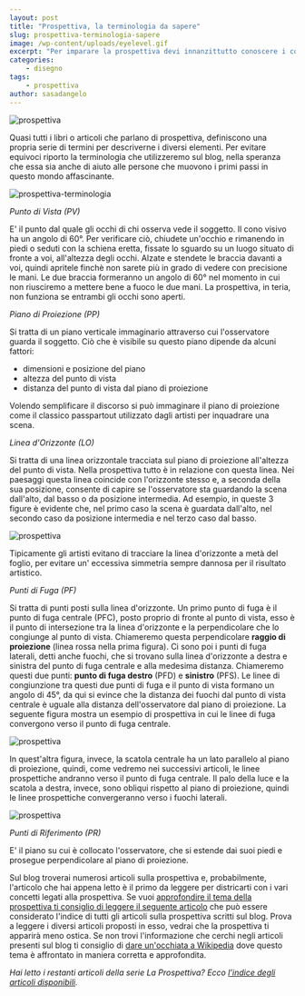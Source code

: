 ```yaml
---
layout: post
title: "Prospettiva, la terminologia da sapere"
slug: prospettiva-terminologia-sapere
image: /wp-content/uploads/eyelevel.gif
excerpt: "Per imparare la prospettiva devi innanzittutto conoscere i concetti di base e la loro terminologia. Quest&#039;articolo ti aiuterà a districarti con essi."
categories:
    - disegno
tags:
    - prospettiva
author: sasadangelo
---
```


![prospettiva](https://www.disegnoepittura.it/wp-content/uploads/eyelevel.gif "prospettiva")

Quasi tutti i libri o articoli che parlano di prospettiva, definiscono una propria serie di termini per descriverne i diversi elementi. Per evitare equivoci riporto la terminologia che utilizzeremo sul blog, nella speranza che essa sia anche di aiuto alle persone che muovono i primi passi in questo mondo affascinante.

![prospettiva-terminologia](https://www.disegnoepittura.it/wp-content/uploads/prospettiva-terminologia.png "prospettiva-terminologia")

_Punto di Vista (PV)_

E' il punto dal quale gli occhi di chi osserva vede il soggetto. Il cono visivo ha un angolo di 60°. Per verificare ciò, chiudete un'occhio e rimanendo in piedi o seduti con la schiena eretta, fissate lo sguardo su un luogo situato di fronte a voi, all'altezza degli occhi. Alzate e stendete le braccia davanti a voi, quindi apritele finchè non sarete più in grado di vedere con precisione le mani. Le due braccia formeranno un angolo di 60° nel momento in cui non riusciremo a mettere bene a fuoco le due mani. La prospettiva, in teria, non funziona se entrambi gli occhi sono aperti.

_Piano di Proiezione (PP)_

Si tratta di un piano verticale immaginario attraverso cui l'osservatore guarda il soggetto. Ciò che è visibile su questo piano dipende da alcuni fattori:

- dimensioni e posizione del piano
- altezza del punto di vista
- distanza del punto di vista dal piano di proiezione

Volendo semplificare il discorso si può immaginare il piano di proiezione come il classico passpartout utilizzato dagli artisti per inquadrare una scena.

_Linea d'Orizzonte (LO)_

Si tratta di una linea orizzontale tracciata sul piano di proiezione all'altezza del punto di vista. Nella prospettiva tutto è in relazione con questa linea. Nei paesaggi questa linea coincide con l'orizzonte stesso e, a seconda della sua posizione, consente di capire se l'osservatore sta guardando la scena dall'alto, dal basso o da posizione intermedia. Ad esempio, in queste 3 figure è evidente che, nel primo caso la scena è guardata dall'alto, nel secondo caso da posizione intermedia e nel terzo caso dal basso.

![prospettiva](https://www.disegnoepittura.it/wp-content/uploads/eyelevel.gif "prospettiva")

Tipicamente gli artisti evitano di tracciare la linea d'orizzonte a metà del foglio, per evitare un' eccessiva simmetria sempre dannosa per il risultato artistico.

_Punti di Fuga (PF)_

Si tratta di punti posti sulla linea d'orizzonte. Un primo punto di fuga è il punto di fuga centrale (PFC), posto proprio di fronte al punto di vista, esso è il punto di intersezione tra la linea d'orizzonte e la perpendicolare che lo congiunge al punto di vista. Chiameremo questa perpendicolare **raggio di proiezione** (linea rossa nella prima figura). Ci sono poi i punti di fuga laterali, detti anche fuochi, che si trovano sulla linea d'orizzonte a destra e sinistra del punto di fuga centrale e alla medesima distanza. Chiameremo questi due punti: **punto di fuga destro** (PFD) e **sinistro** (PFS). Le linee di congiunzione tra questi due punti di fuga e il punto di vista formano un angolo di 45°, da qui si evince che la distanza dei fuochi dal punto di vista centrale è uguale alla distanza dell'osservatore dal piano di proiezione. La seguente figura mostra un esempio di prospettiva in cui le linee di fuga convergono verso il punto di fuga centrale.

![prospettiva](https://www.disegnoepittura.it/wp-content/uploads/vp11.gif "prospettiva")

In quest'altra figura, invece, la scatola centrale ha un lato parallelo al piano di proiezione, quindi, come vedremo nei successivi articoli, le linee prospettiche andranno verso il punto di fuga centrale. Il palo della luce e la scatola a destra, invece, sono obliqui rispetto al piano di proiezione, quindi le linee prospettiche convergeranno verso i fuochi laterali.

![prospettiva](https://www.disegnoepittura.it/wp-content/uploads/multivp1.gif "prospettiva")

_Punti di Riferimento (PR)_

E' il piano su cui è collocato l'osservatore, che si estende dai suoi piedi e prosegue perpendicolare al piano di proiezione.

Sul blog troverai numerosi articoli sulla prospettiva e, probabilmente, l'articolo che hai appena letto è il primo da leggere per districarti con i vari concetti legati alla prospettiva. Se vuoi [approfondire il tema della prospettiva ti consiglio di leggere il seguente articolo](https://www.disegnoepittura.it/prospettiva/ "Prospettiva") che può essere considerato l'indice di tutti gli articoli sulla prospettiva scritti sul blog. Prova a leggere i diversi articoli proposti in esso, vedrai che la prospettiva ti apparirà meno ostica. Se non trovi l'informazione che cerchi negli articoli presenti sul blog ti consiglio di [dare un'occhiata a Wikipedia](https://it.wikipedia.org/wiki/Prospettiva "Prospettiva su Wikipedia") dove questo tema è affrontato in maniera corretta e approfondita.

_Hai letto i restanti articoli della serie La Prospettiva? Ecco [l’indice degli articoli disponibili](https://www.disegnoepittura.it/prospettiva/ "La Prospettiva")._
